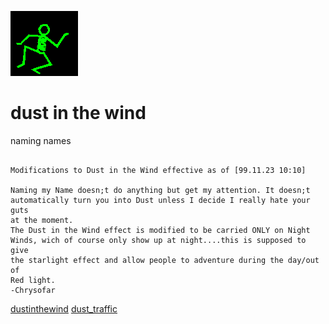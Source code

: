 ![dancer](assets/dancer.gif)

# dust in the wind

 naming names

```

Modifications to Dust in the Wind effective as of [99.11.23 10:10]

Naming my Name doesn;t do anything but get my attention. It doesn;t
automatically turn you into Dust unless I decide I really hate your guts
at the moment.
The Dust in the Wind effect is modified to be carried ONLY on Night
Winds, wich of course only show up at night....this is supposed to give
the starlight effect and allow people to adventure during the day/out of
Red light.
-Chrysofar

```

  [dustinthewind](dustinthewind.md)  [dust_traffic](dust_traffic.md) 

 
